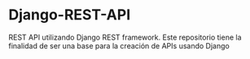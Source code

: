 # Django-REST-API
REST API utilizando Django REST framework. Este repositorio tiene la finalidad de ser una base para la creación de APIs usando Django

